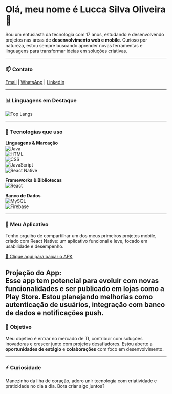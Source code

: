 # Olá, meu nome é Lucca Silva Oliveira 👋

Sou um entusiasta da tecnologia com 17 anos, estudando e desenvolvendo projetos nas áreas de **desenvolvimento web e mobile**. Curioso por natureza, estou sempre buscando aprender novas ferramentas e linguagens para transformar ideias em soluções criativas.

---

### 📫 Contato  
[Email](mailto:silvaoliveiralucca@gmail.com) | [WhatsApp](https://wa.me/47984873740) | [LinkedIn](https://www.linkedin.com/in/lucca-silva-oliveira-6919bb33b/)

---

### 📊 Linguagens em Destaque  
![Top Langs](https://github-readme-stats.vercel.app/api/top-langs/?username=luccasilvaoliveira&layout=compact&theme=tokyonight)

---

### 🚀 Tecnologias que uso  

**Linguagens & Marcação**  
![Java](https://img.shields.io/badge/Java-red?style=flat&logo=java)  
![HTML](https://img.shields.io/badge/HTML5-orange?style=flat&logo=html5)  
![CSS](https://img.shields.io/badge/CSS3-blue?style=flat&logo=css3)  
![JavaScript](https://img.shields.io/badge/JavaScript-yellow?style=flat&logo=javascript)  
![React Native](https://img.shields.io/badge/React_Native-20232A?style=flat&logo=react&logoColor=61DAFB)

**Frameworks & Bibliotecas**  
![React](https://img.shields.io/badge/React-61DAFB?style=flat&logo=react)  

**Banco de Dados**  
![MySQL](https://img.shields.io/badge/MySQL-005C84?style=flat&logo=mysql&logoColor=white)  
![Firebase](https://img.shields.io/badge/Firebase-FFCA28?style=flat&logo=firebase)

---

### 📱 Meu Aplicativo

Tenho orgulho de compartilhar um dos meus primeiros projetos mobile, criado com React Native: um aplicativo funcional e leve, focado em usabilidade e desempenho.

[📲 Clique aqui para baixar o APK](https://drive.google.com/file/d/18WAxkq2Yq0i8exm6koIzor2R6DMZYFNA/view?usp=drive_link)

**Projeção do App:**  
Esse app tem potencial para evoluir com novas funcionalidades e ser publicado em lojas como a Play Store. Estou planejando melhorias como autenticação de usuários, integração com banco de dados e notificações push.
---

### 💼 Objetivo  

Meu objetivo é entrar no mercado de TI, contribuir com soluções inovadoras e crescer junto com projetos desafiadores. Estou aberto a **oportunidades de estágio** e **colaborações** com foco em desenvolvimento.

---

### ⚡ Curiosidade  

Manezinho da Ilha de coração, adoro unir tecnologia com criatividade e praticidade no dia a dia. Bora criar algo juntos?
